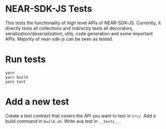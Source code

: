 # NEAR-SDK-JS Tests

This tests the functionality of high level APIs of NEAR-SDK-JS. Currently, it directly tests all collections and indirectly tests all decorators, serialization/deserialization, utils, code generation and some important APIs. Majority of near-sdk-js can be seen as tested.

# Run tests

```
yarn
yarn build
yarn test
```

# Add a new test

Create a test contract that covers the API you want to test in `src/`. Add a build command in `build.sh`. Write ava test in `__tests__`.

